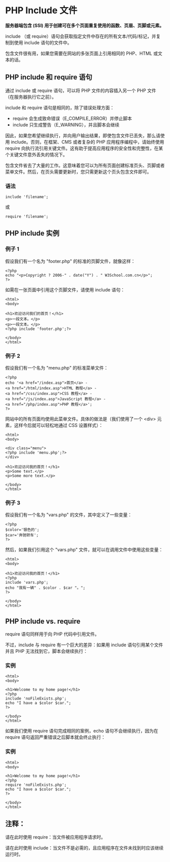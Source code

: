 
# PHP Include 文件



**服务器端包含 (SSI) 用于创建可在多个页面重复使用的函数、页眉、页脚或元素。**

include （或 require）语句会获取指定文件中存在的所有文本/代码/标记，并复制到使用 include 语句的文件中。

包含文件很有用，如果您需要在网站的多张页面上引用相同的 PHP、HTML 或文本的话。

## PHP include 和 require 语句

通过 include 或 require 语句，可以将 PHP 文件的内容插入另一个 PHP 文件（在服务器执行它之前）。

include 和 require 语句是相同的，除了错误处理方面：

*   require 会生成致命错误（E_COMPILE_ERROR）并停止脚本
*   include 只生成警告（E_WARNING），并且脚本会继续

因此，如果您希望继续执行，并向用户输出结果，即使包含文件已丢失，那么请使用 include。否则，在框架、CMS 或者复杂的 PHP 应用程序编程中，请始终使用 require 向执行流引用关键文件。这有助于提高应用程序的安全性和完整性，在某个关键文件意外丢失的情况下。

包含文件省去了大量的工作。这意味着您可以为所有页面创建标准页头、页脚或者菜单文件。然后，在页头需要更新时，您只需更新这个页头包含文件即可。

### 语法

```
include 'filename';
```

或

```
require 'filename';
```

## PHP include 实例

### 例子 1

假设我们有一个名为 "footer.php" 的标准的页脚文件，就像这样：

```
<?php
echo "<p>Copyright ? 2006-" . date("Y") . " W3School.com.cn</p>";
?>

```

如需在一张页面中引用这个页脚文件，请使用 include 语句：

```
<html>
<body>

<h1>欢迎访问我们的首页！</h1>
<p>一段文本。</p>
<p>一段文本。</p>
<?php include 'footer.php';?>

</body>
</html>

```



### 例子 2

假设我们有一个名为 "menu.php" 的标准菜单文件：

```
<?php
echo '<a href="/index.asp">首页</a> -
<a href="/html/index.asp">HTML 教程</a> -
<a href="/css/index.asp">CSS 教程</a> -
<a href="/js/index.asp">JavaScript 教程</a> -
<a href="/php/index.asp">PHP 教程</a>';
?>

```

网站中的所有页面均使用此菜单文件。具体的做法是（我们使用了一个 &lt;div&gt; 元素，这样今后就可以轻松地通过 CSS 设置样式）：

```
<html>
<body>

<div class="menu">
<?php include 'menu.php';?>
</div>

<h1>欢迎访问我的首页！</h1>
<p>Some text.</p>
<p>Some more text.</p>

</body>
</html>

```



### 例子 3

假设我们有一个名为 "vars.php" 的文件，其中定义了一些变量：

```
<?php
$color='银色的';
$car='奔驰轿车';
?>

```

然后，如果我们引用这个 "vars.php" 文件，就可以在调用文件中使用这些变量：

```
<html>
<body>

<h1>欢迎访问我的首页！</h1>
<?php
include 'vars.php';
echo "我有一辆" . $color . $car "。";
?>

</body>
</html>

```



## PHP include vs. require

require 语句同样用于向 PHP 代码中引用文件。

不过，include 与 require 有一个巨大的差异：如果用 include 语句引用某个文件并且 PHP 无法找到它，脚本会继续执行：

### 实例

```
<html>
<body>

<h1>Welcome to my home page!</h1>
<?php
include 'noFileExists.php';
echo "I have a $color $car.";
?>

</body>
</html>

```



如果我们使用 require 语句完成相同的案例，echo 语句不会继续执行，因为在 require 语句返回严重错误之后脚本就会终止执行：

### 实例

```
<html>
<body>

<h1>Welcome to my home page!</h1>
<?php
require 'noFileExists.php';
echo "I have a $color $car.";
?>

</body>
</html>

```



## 注释：

请在此时使用 require：当文件被应用程序请求时。

请在此时使用 include：当文件不是必需的，且应用程序在文件未找到时应该继续运行时。
